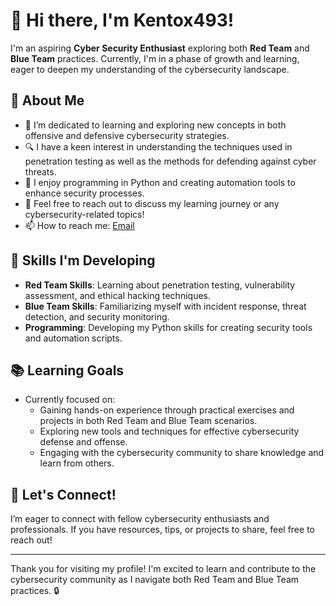 # 👋 Hi there, I'm Kentox493!

I'm an aspiring **Cyber Security Enthusiast** exploring both **Red Team** and **Blue Team** practices. Currently, I'm in a phase of growth and learning, eager to deepen my understanding of the cybersecurity landscape.

## 🚀 About Me

- 🌱 I’m dedicated to learning and exploring new concepts in both offensive and defensive cybersecurity strategies.
- 🔍 I have a keen interest in understanding the techniques used in penetration testing as well as the methods for defending against cyber threats.
- 🐍 I enjoy programming in Python and creating automation tools to enhance security processes.
- 💬 Feel free to reach out to discuss my learning journey or any cybersecurity-related topics!
- 📫 How to reach me: [Email](mailto:utomoa448@gmail.com) 

## 🔧 Skills I'm Developing

- **Red Team Skills**: Learning about penetration testing, vulnerability assessment, and ethical hacking techniques.
- **Blue Team Skills**: Familiarizing myself with incident response, threat detection, and security monitoring.
- **Programming**: Developing my Python skills for creating security tools and automation scripts.

## 📚 Learning Goals

- Currently focused on:
  - Gaining hands-on experience through practical exercises and projects in both Red Team and Blue Team scenarios.
  - Exploring new tools and techniques for effective cybersecurity defense and offense.
  - Engaging with the cybersecurity community to share knowledge and learn from others.

## 🌟 Let's Connect!

I’m eager to connect with fellow cybersecurity enthusiasts and professionals. If you have resources, tips, or projects to share, feel free to reach out!

---

Thank you for visiting my profile! I'm excited to learn and contribute to the cybersecurity community as I navigate both Red Team and Blue Team practices. 🔒
